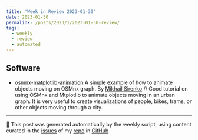 ```yaml
---
title: 'Week in Review 2023-01-30'
date: 2023-01-30
permalink: /posts/2023/1/2023-01-30-review/
tags:
  - weekly
  - review
  - automated
---
```

## Software
-  [osmnx-matplotlib-animation](https://github.com/mikhailsirenko/osmnx-matplotlib-animation) A simple example of how to animate objects moving on OSMnx graph. By [Mikhail Sirenko](https://twitter.com/mikhailsirenko) // Good tutorial on using OSMnx and Mtplotlib to animate objects moving in an urban graph. It is very useful to create visualizations of people, bikes, trams, or other objects moving through a city.

***
🤖 This post was generated automatically by the weekly script, using content curated in the [issues](https://github.com/nateraluis/nateraluis.github.io/issues) of my [repo](https://github.com/nateraluis/nateraluis.github.io/) in [GitHub](https://github.com/nateraluis)
